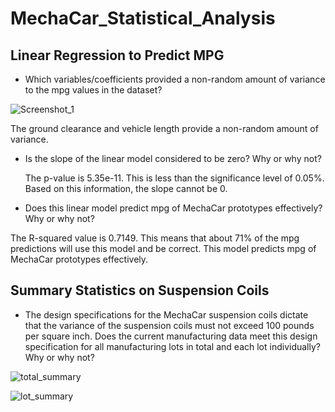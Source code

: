 # MechaCar_Statistical_Analysis

## Linear Regression to Predict MPG
- Which variables/coefficients provided a non-random amount of variance to the mpg values in the dataset?
  
![Screenshot_1](https://user-images.githubusercontent.com/80054925/123557505-be03a000-d756-11eb-800a-0313fb3f96bd.png)

  The ground clearance and vehicle length provide a non-random amount of variance. 

- Is the slope of the linear model considered to be zero? Why or why not?

  The p-value is 5.35e-11. This is less than the significance level of 0.05%. Based on this information, the slope cannot be 0. 

- Does this linear model predict mpg of MechaCar prototypes effectively? Why or why not?

The R-squared value is 0.7149. This means that about 71% of the mpg predictions will use this model and be correct. This model predicts mpg of MechaCar prototypes effectively.

## Summary Statistics on Suspension Coils
- The design specifications for the MechaCar suspension coils dictate that the variance of the suspension coils must not exceed 100 pounds per square inch. Does the current manufacturing data meet this design specification for all manufacturing lots in total and each lot individually? Why or why not?

![total_summary](https://user-images.githubusercontent.com/80054925/123559120-bb597880-d75f-11eb-871b-e5dd2266cbe5.png)

![lot_summary](https://user-images.githubusercontent.com/80054925/123559123-c01e2c80-d75f-11eb-8d17-a32824c78b8d.png)

